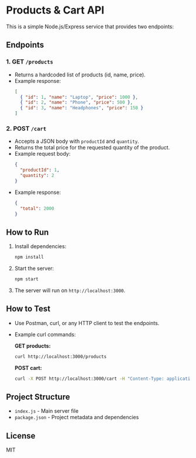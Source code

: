 # Products & Cart API

This is a simple Node.js/Express service that provides two endpoints:

## Endpoints

### 1. GET `/products`
- Returns a hardcoded list of products (id, name, price).
- Example response:
  ```json
  [
    { "id": 1, "name": "Laptop", "price": 1000 },
    { "id": 2, "name": "Phone", "price": 500 },
    { "id": 3, "name": "Headphones", "price": 150 }
  ]
  ```

### 2. POST `/cart`
- Accepts a JSON body with `productId` and `quantity`.
- Returns the total price for the requested quantity of the product.
- Example request body:
  ```json
  {
    "productId": 1,
    "quantity": 2
  }
  ```
- Example response:
  ```json
  {
    "total": 2000
  }
  ```

## How to Run

1. Install dependencies:
   ```bash
   npm install
   ```
2. Start the server:
   ```bash
   npm start
   ```
3. The server will run on `http://localhost:3000`.

## How to Test

- Use Postman, curl, or any HTTP client to test the endpoints.
- Example curl commands:

  **GET products:**
  ```bash
  curl http://localhost:3000/products
  ```

  **POST cart:**
  ```bash
  curl -X POST http://localhost:3000/cart -H "Content-Type: application/json" -d '{"productId":1,"quantity":2}'
  ```

## Project Structure
- `index.js` - Main server file
- `package.json` - Project metadata and dependencies

## License
MIT
